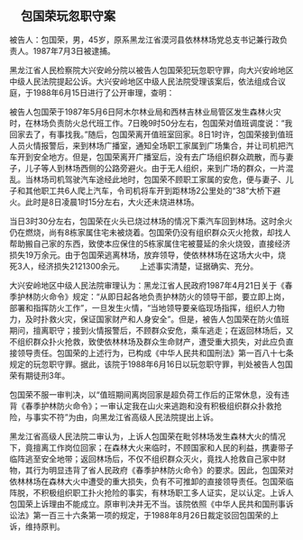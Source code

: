 ##     包国荣玩忽职守案

被告人：包国荣，男，45岁，原系黑龙江省漠河县依林林场党总支书记兼行政负责人。1987年7月3日被逮捕。       

黑龙江省人民检察院大兴安岭分院以被告人包国荣犯玩忽职守罪，向大兴安岭地区中级人民法院提起公诉。大兴安岭地区中级人民法院受理该案后，依法组成合议庭，于1988年6月15日进行了公开审理，查明：      

 被告人包国荣于1987年5月6日阿木尔林业局和西林吉林业局管区发生森林火灾时，在林场负责防火总代班工作。7日晚9时50分左右，包国荣对值班调度说：“我回家去了，有事找我。”随后，包国荣离开值班室回家。8日1时许，包国荣接到值班人员火情报警后，来到林场广播室，通知全场职工家属到广场集合，并让司机把汽车开到安全地方。但是，包国荣离开广播室后，没有去广场组织群众疏散，而与妻子，儿子等人到林场西侧的公路旁避火。由于无人组织，来到广场的群众，一片混乱。当林场司机驾驶汽车途经此地时，包国荣不顾职工家属的安危，便与妻子、儿子和其他职工共6人爬上汽车，令司机将车开到距林场2公里处的“38”大桥下避火。此时是8日凌晨1时15分左右，大火还未烧进林场。       

当日3时30分左右，包国荣在火头已烧过林场的情况下乘汽车回到林场。这时余火仍在燃烧，尚有8栋家属住宅未被烧着。包国荣仍没有组织群众灭火抢救，却找人帮助搬自己家的东西，致使本应保住的5栋家属住宅被蔓延的余火烧毁，直接经济损失19万余元。由于包国荣逃离林场，放弃领导，使依林林场在这场大火中，烧死3人，经济损失2121300余元。       上述事实清楚，证据确实、充分。       

大兴安岭地区中级人民法院审理认为：黑龙江省人民政府1987年4月21日关于《春季护林防火命令》规定：“从即日起各地负责护林防火的领导干部，要立即上岗，部署和指挥防火工作”，一旦发生火情，“当地领导要亲临现场指挥，组织人力物力，及时扑救火灾，保证国家财产和人身安全”。但是，被告人包国荣在防火值班期问，擅离职守；接到火情报警后，不顾群众安危，乘车逃走；在返回林场后，又不组织群众扑火抢救，致使依林林场及群众生命财产，遭受重大损失，对此应负直接领导责任。包国荣的上述行为，已构成《中华人民共和国刑法》第一百八十七条规定的玩忽职守罪。据此，该院于1988年6月16日以玩忽职守罪，判处被告人包国荣有期徒刑3年。       

包国荣不服一审判决，以“值班期间离岗回家是超负荷工作后的正常休息，没有违背《春季护林防火命令》；一审认定我在山火来逃跑和没有积极组织群众扑救抢险，与事实不符”为由，向黑龙江省高级人民法院提出上诉。       

黑龙江省高级人民法院二审认为，上诉人包国荣在毗邻林场发生森林大火的情况下，竟擅离工作岗位回家；在森林大火来临时，不顾国家和人民的利益，携妻带子临阵逃至安全地带；返回林场后，不仅不组织群众灭火，竟找人抢救自己家中财物，其行为明显违背了省人民政府《春季护林防火命令》的要求。因此，包国荣对依林林场在森林大火中遭受的重大损失，负有不可推卸的直接领导责任。包国荣临阵脱，不积极组织职工扑火抢险的事实，有林场职工多人证实，足以认定。上诉人包国荣上诉理由不能成立。原审判决并无不当。该院依照《中华人民共和国刑事诉讼法》第一百三十六条第一项的规定，于1988年8月26日裁定驳回包国荣的上诉，维持原判。

